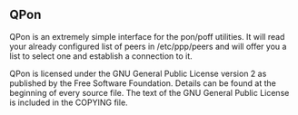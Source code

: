 ## QPon

QPon is an extremely simple interface for the pon/poff utilities.
It will read your already configured list of peers in /etc/ppp/peers
and will offer you a list to select one and establish a connection
to it.

QPon is licensed under the GNU General Public License version 2 as
published by the Free Software Foundation. Details can be found at the
beginning of every source file. The text of the GNU General Public
License is included in the COPYING file.
